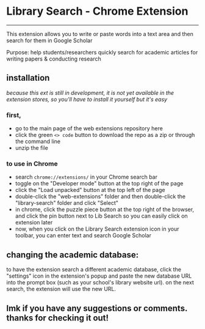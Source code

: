 # Library Search - Chrome Extension
--------------
This extension allows you to write or paste words into a text area and then search for them in Google Scholar

Purpose: help students/researchers quickly search for academic articles for writing papers & conducting research

## installation
*because this ext is still in development, it is not yet available in the extension stores, so you'll have to install it yourself but it's easy*

### first,
- go to the main page of the web extensions repository here 
- click the green `<> code` button to download the repo as a zip or through the command line
- unzip the file

### to use in Chrome
- search `chrome://extensions/` in your Chrome search bar
- toggle on the "Developer mode" button at the top right of the page
- click the "Load unpacked" button at the top left of the page
- double-click the "web-extensions" folder and then double-click the "library-search" folder and click "Select"
- in chrome, click the puzzle piece button at the top right of the browser, and click the pin button next to Lib Search so you can easily click on extension later
- now, when you click on the Library Search extension icon in your toolbar, you can enter text and search Google Scholar

## changing the academic database: 
to have the extension search a different academic database, 
click the "settings" icon in the extension's popup and paste the new database URL into the prompt box (such as your school's library website url). 
on the next search, the extension will use the new URL.

## lmk if you have any suggestions or comments. thanks for checking it out! 
